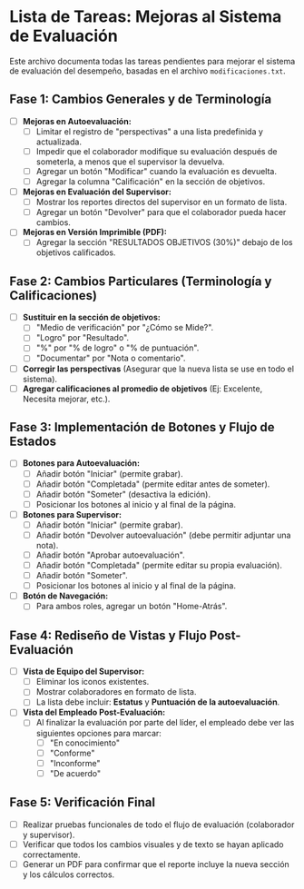 # Lista de Tareas: Mejoras al Sistema de Evaluación

Este archivo documenta todas las tareas pendientes para mejorar el sistema de evaluación del desempeño, basadas en el archivo `modificaciones.txt`.

## Fase 1: Cambios Generales y de Terminología

- [ ] **Mejoras en Autoevaluación:**
    - [ ] Limitar el registro de "perspectivas" a una lista predefinida y actualizada.
    - [ ] Impedir que el colaborador modifique su evaluación después de someterla, a menos que el supervisor la devuelva.
    - [ ] Agregar un botón "Modificar" cuando la evaluación es devuelta.
    - [ ] Agregar la columna "Calificación" en la sección de objetivos.

- [ ] **Mejoras en Evaluación del Supervisor:**
    - [ ] Mostrar los reportes directos del supervisor en un formato de lista.
    - [ ] Agregar un botón "Devolver" para que el colaborador pueda hacer cambios.

- [ ] **Mejoras en Versión Imprimible (PDF):**
    - [ ] Agregar la sección "RESULTADOS OBJETIVOS (30%)" debajo de los objetivos calificados.

## Fase 2: Cambios Particulares (Terminología y Calificaciones)

- [ ] **Sustituir en la sección de objetivos:**
    - [ ] "Medio de verificación" por "¿Cómo se Mide?".
    - [ ] "Logro" por "Resultado".
    - [ ] "%" por "% de logro" o "% de puntuación".
    - [ ] "Documentar" por "Nota o comentario".
- [ ] **Corregir las perspectivas** (Asegurar que la nueva lista se use en todo el sistema).
- [ ] **Agregar calificaciones al promedio de objetivos** (Ej: Excelente, Necesita mejorar, etc.).

## Fase 3: Implementación de Botones y Flujo de Estados

- [ ] **Botones para Autoevaluación:**
    - [ ] Añadir botón "Iniciar" (permite grabar).
    - [ ] Añadir botón "Completada" (permite editar antes de someter).
    - [ ] Añadir botón "Someter" (desactiva la edición).
    - [ ] Posicionar los botones al inicio y al final de la página.

- [ ] **Botones para Supervisor:**
    - [ ] Añadir botón "Iniciar" (permite grabar).
    - [ ] Añadir botón "Devolver autoevaluación" (debe permitir adjuntar una nota).
    - [ ] Añadir botón "Aprobar autoevaluación".
    - [ ] Añadir botón "Completada" (permite editar su propia evaluación).
    - [ ] Añadir botón "Someter".
    - [ ] Posicionar los botones al inicio y al final de la página.

- [ ] **Botón de Navegación:**
    - [ ] Para ambos roles, agregar un botón "Home-Atrás".

## Fase 4: Rediseño de Vistas y Flujo Post-Evaluación

- [ ] **Vista de Equipo del Supervisor:**
    - [ ] Eliminar los iconos existentes.
    - [ ] Mostrar colaboradores en formato de lista.
    - [ ] La lista debe incluir: **Estatus** y **Puntuación de la autoevaluación**.

- [ ] **Vista del Empleado Post-Evaluación:**
    - [ ] Al finalizar la evaluación por parte del líder, el empleado debe ver las siguientes opciones para marcar:
        - [ ] "En conocimiento"
        - [ ] "Conforme"
        - [ ] "Inconforme"
        - [ ] "De acuerdo"

## Fase 5: Verificación Final

- [ ] Realizar pruebas funcionales de todo el flujo de evaluación (colaborador y supervisor).
- [ ] Verificar que todos los cambios visuales y de texto se hayan aplicado correctamente.
- [ ] Generar un PDF para confirmar que el reporte incluye la nueva sección y los cálculos correctos.
